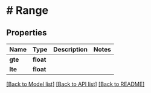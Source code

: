 # # Range

## Properties

Name | Type | Description | Notes
------------ | ------------- | ------------- | -------------
**gte** | **float** |  |
**lte** | **float** |  |

[[Back to Model list]](../../README.md#models) [[Back to API list]](../../README.md#endpoints) [[Back to README]](../../README.md)
